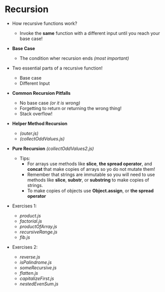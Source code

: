 # Recursion

* How recursive functions work?
    - Invoke the **same** function with a different input until you reach your base case!

* **Base Case**
    - The condition wher recursion ends *(most important)*

* Two essential parts of a recursive function!
    - Base case
    - Different Input

* **Common Recursion Pitfalls**
    - No base case *(or it is wrong)*
    - Forgetting to return or returning the wrong thing!
    - Stack overflow!

* **Helper Method Recursion**
    - *(outer.js)*
    - *(collectOddValues.js)*

* **Pure Recursion**
    *(collectOddValues2.js)*
    - Tips:
        - For arrays use methods like **slice**, **the spread operator**, and **concat** that make copies of arrays so yo do not mutate them!
        - Remember that strings are immutable so you will need to use methods like **slice**, **substr**, or **substring** to make copies of strings.
        - To make copies of objects use **Object.assign**, or **the spread operator**

* Exercises 1:
    - *product.js*
    - *factorial.js*
    - *productOfArray.js*
    - *recursiveRange.js*
    - *fib.js*

* Exercises 2:
    - *reverse.js*
    - *isPalindrome.js*
    - *someRecursive.js*
    - *flatten.js*
    - *capitalizeFirst.js*
    - *nestedEvenSum.js*
